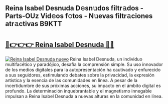 ## Reina Isabel Desnuda D𝚎sn𝚞dos filtr𝚊dos - Parts-OUz Vid𝚎os f𝚘tos - N𝚞evas filtr𝚊ciones atr𝚊ctivas B9KTT

# <h2><a href="http://mb6ujb.tromn.icu/?c=Reina+Isabel+Desnuda">🔗👉👉👉 Reina Isabel Desnuda 🔗🔗</a></h2>

[![Reina Isabel Desnuda nuevo](https://i.imgur.com/pEAQMta.gif)](http://mb6ujb.tromn.icu/?c=Reina+Isabel+Desnuda)
Reina Isabel Desnuda, un individuo multifacético y paradójico, desafía la comprensión simple. Su uso innovador de los medios digitales para la autopresentación ha cautivado y enfurecido a sus seguidores, estimulando debates sobre la privacidad, la expresión artística y la esencia de las comunidades en línea. A pesar de la incertidumbre de sus próximas acciones, su impacto en el ámbito digital es profundo. La determinación inquebrantable y el magnetismo innegable impulsan a Reina Isabel Desnuda a nuevas alturas en la comunidad en línea.
